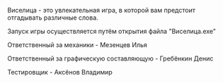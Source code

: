 Виселица - это увлекательная игра, в которой вам предстоит отгадывать различные слова.

Запуск игры осуществляется путём открытия файла "Виселица.exe"

Ответственный за механики - Мезенцев Илья

Ответственный за графическую составляющую - Гребёнкин Денис

Тестировщик - Аксёнов Владимир
